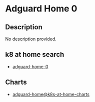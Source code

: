 # Adguard Home 0

## Description

No description provided.

## k8 at home search

- [adguard-home-0](https://nanne.dev/k8s-at-home-search/#/adguard-home-0)

## Charts

- [adguard-home@k8s-at-home-charts](https://k8s-at-home.com/charts/)
